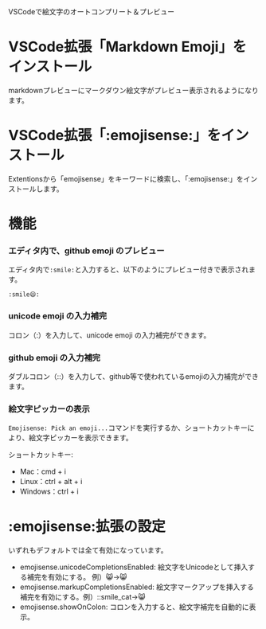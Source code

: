 VSCodeで絵文字のオートコンプリート＆プレビュー

# VSCode拡張「Markdown Emoji」をインストール
markdownプレビューにマークダウン絵文字がプレビュー表示されるようになります。

# VSCode拡張「:emojisense:」をインストール
Extentionsから「emojisense」をキーワードに検索し、「:emojisense:」をインストールします。

# 機能
### エディタ内で、github emoji のプレビュー
エディタ内で`:smile:`と入力すると、以下のようにプレビュー付きで表示されます。

```
:smile😄:
```

### unicode emoji の入力補完
コロン（:）を入力して、unicode emoji の入力補完ができます。

### github emoji の入力補完
ダブルコロン（::）を入力して、github等で使われているemojiの入力補完ができます。

### 絵文字ピッカーの表示

`Emojisense: Pick an emoji...`コマンドを実行するか、ショートカットキーにより、絵文字ピッカーを表示できます。

ショートカットキー:
- Mac：cmd + i
- Linux：ctrl + alt + i
- Windows：ctrl + i 

# :emojisense:拡張の設定
いずれもデフォルトでは全て有効になっています。
- emojisense.unicodeCompletionsEnabled: 
  絵文字をUnicodeとして挿入する補完を有効にする。
  例）:smile_cat:->😸
- emojisense.markupCompletionsEnabled: 絵文字マークアップを挿入する補完を有効にする。例）::smile_cat->:smile_cat:
- emojisense.showOnColon: コロンを入力すると、絵文字補完を自動的に表示。


